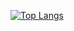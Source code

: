 [![Top Langs](https://github-readme-stats.vercel.app/api/top-langs/?username=briankalid&layout=compact&theme=dark)](https://github.com/anuraghazra/github-readme-stats)
